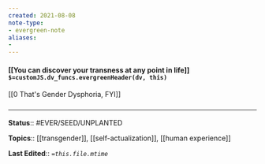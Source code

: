 ```yaml
---
created: 2021-08-08
note-type: 
- evergreen-note
aliases:
- 
---
```


#### [[You can discover your transness at any point in life]] `$=customJS.dv_funcs.evergreenHeader(dv, this)`

[[0 That's Gender Dysphoria, FYI]]
### <hr class="footnote"/>

**Status**:: #EVER/SEED/UNPLANTED 

**Topics**::  [[transgender]], [[self-actualization]], [[human experience]]
	
**Last Edited**:: *`=this.file.mtime`*
